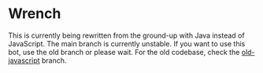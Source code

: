 # Wrench
This is currently being rewritten from the ground-up with Java instead of JavaScript. The main branch is currently unstable. If you want to use this bot, use the old branch or please wait. For the old codebase, check the [old-javascript](https://github.com/CraftLight-Network/Wrench/tree/old-javascript) branch.